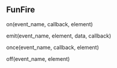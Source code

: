 FunFire
--------

on(event_name, callback, element)

emit(event_name, element, data, callback)

once(event_name, callback, element)

off(event_name, element)

